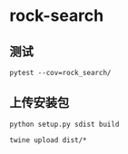 # rock-search

## 测试

```
pytest --cov=rock_search/
```

## 上传安装包

```
python setup.py sdist build
```

```
twine upload dist/*
```
